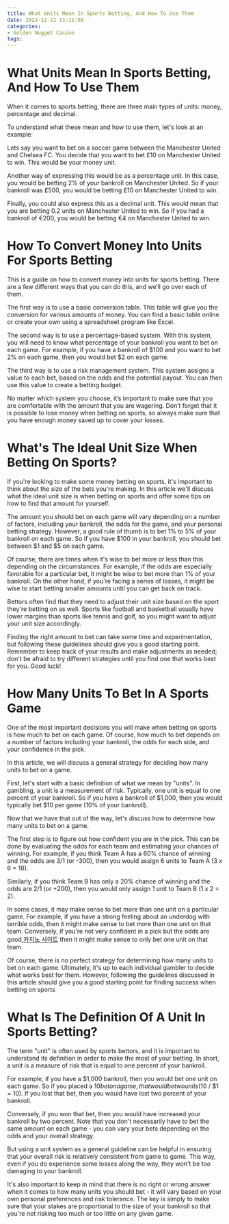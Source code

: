 ```yaml
---
title: What Units Mean In Sports Betting, And How To Use Them
date: 2022-12-22 11:11:58
categories:
- Golden Nugget Casino
tags:
---
```



#  What Units Mean In Sports Betting, And How To Use Them

When it comes to sports betting, there are three main types of units: money, percentage and decimal.

To understand what these mean and how to use them, let's look at an example:

Lets say you want to bet on a soccer game between the Manchester United and Chelsea FC. You decide that you want to bet £10 on Manchester United to win. This would be your money unit.

Another way of expressing this would be as a percentage unit. In this case, you would be betting 2% of your bankroll on Manchester United. So if your bankroll was £500, you would be betting £10 on Manchester United to win.

Finally, you could also express this as a decimal unit. This would mean that you are betting 0.2 units on Manchester United to win. So if you had a bankroll of €200, you would be betting €4 on Manchester United to win.

#  How To Convert Money Into Units For Sports Betting

This is a guide on how to convert money into units for sports betting. There are a few different ways that you can do this, and we’ll go over each of them.

The first way is to use a basic conversion table. This table will give you the conversion for various amounts of money. You can find a basic table online or create your own using a spreadsheet program like Excel.

The second way is to use a percentage-based system. With this system, you will need to know what percentage of your bankroll you want to bet on each game. For example, if you have a bankroll of $100 and you want to bet 2% on each game, then you would bet $2 on each game.

The third way is to use a risk management system. This system assigns a value to each bet, based on the odds and the potential payout. You can then use this value to create a betting budget.

No matter which system you choose, it’s important to make sure that you are comfortable with the amount that you are wagering. Don’t forget that it is possible to lose money when betting on sports, so always make sure that you have enough money saved up to cover your losses.

#  What's The Ideal Unit Size When Betting On Sports?

If you're looking to make some money betting on sports, it's important to think about the size of the bets you're making. In this article we'll discuss what the ideal unit size is when betting on sports and offer some tips on how to find that amount for yourself.

The amount you should bet on each game will vary depending on a number of factors, including your bankroll, the odds for the game, and your personal betting strategy. However, a good rule of thumb is to bet 1% to 5% of your bankroll on each game. So if you have $100 in your bankroll, you should bet between $1 and $5 on each game.

Of course, there are times when it's wise to bet more or less than this depending on the circumstances. For example, if the odds are especially favorable for a particular bet, it might be wise to bet more than 1% of your bankroll. On the other hand, if you're facing a series of losses, it might be wise to start betting smaller amounts until you can get back on track.

Bettors often find that they need to adjust their unit size based on the sport they're betting on as well. Sports like football and basketball usually have lower margins than sports like tennis and golf, so you might want to adjust your unit size accordingly.

Finding the right amount to bet can take some time and experimentation, but following these guidelines should give you a good starting point. Remember to keep track of your results and make adjustments as needed; don't be afraid to try different strategies until you find one that works best for you. Good luck!

#  How Many Units To Bet In A Sports Game

One of the most important decisions you will make when betting on sports is how much to bet on each game. Of course, how much to bet depends on a number of factors including your bankroll, the odds for each side, and your confidence in the pick.

In this article, we will discuss a general strategy for deciding how many units to bet on a game.

First, let's start with a basic definition of what we mean by "units". In gambling, a unit is a measurement of risk. Typically, one unit is equal to one percent of your bankroll. So if you have a bankroll of $1,000, then you would typically bet $10 per game (10% of your bankroll).

Now that we have that out of the way, let's discuss how to determine how many units to bet on a game.

The first step is to figure out how confident you are in the pick. This can be done by evaluating the odds for each team and estimating your chances of winning. For example, if you think Team A has a 60% chance of winning and the odds are 3/1 (or -300), then you would assign 6 units to Team A (3 x 6 = 18).

Similarly, if you think Team B has only a 20% chance of winning and the odds are 2/1 (or +200), then you would only assign 1 unit to Team B (1 x 2 = 2).

In some cases, it may make sense to bet more than one unit on a particular game. For example, if you have a strong feeling about an underdog with terrible odds, then it might make sense to bet more than one unit on that team. Conversely, if you're not very confident in a pick but the odds are good,[카지노 사이트](https://choegocasino.com/) then it might make sense to only bet one unit on that team.

Of course, there is no perfect strategy for determining how many units to bet on each game. Ultimately, it's up to each individual gambler to decide what works best for them. However, following the guidelines discussed in this article should give you a good starting point for finding success when betting on sports

#  What Is The Definition Of A Unit In Sports Betting?

The term "unit" is often used by sports bettors, and it is important to understand its definition in order to make the most of your betting. In short, a unit is a measure of risk that is equal to one percent of your bankroll.

For example, if you have a $1,000 bankroll, then you would bet one unit on each game. So if you placed a $10 bet on a game, that would be two units ($10 / $1 = 10). If you lost that bet, then you would have lost two percent of your bankroll.

Conversely, if you won that bet, then you would have increased your bankroll by two percent. Note that you don't necessarily have to bet the same amount on each game - you can vary your bets depending on the odds and your overall strategy.

But using a unit system as a general guideline can be helpful in ensuring that your overall risk is relatively consistent from game to game. This way, even if you do experience some losses along the way, they won't be too damaging to your bankroll.

It's also important to keep in mind that there is no right or wrong answer when it comes to how many units you should bet - it will vary based on your own personal preferences and risk tolerance. The key is simply to make sure that your stakes are proportional to the size of your bankroll so that you're not risking too much or too little on any given game.